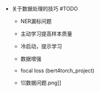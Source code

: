 - 关于数据处理的技巧 #TODO 
	- NER漏标问题
	- 主动学习提高样本质量
	- 冷启动，提示学习
	- 数据增强
	- focal loss (bert4torch_project)


	- ![[数据问题.png]]